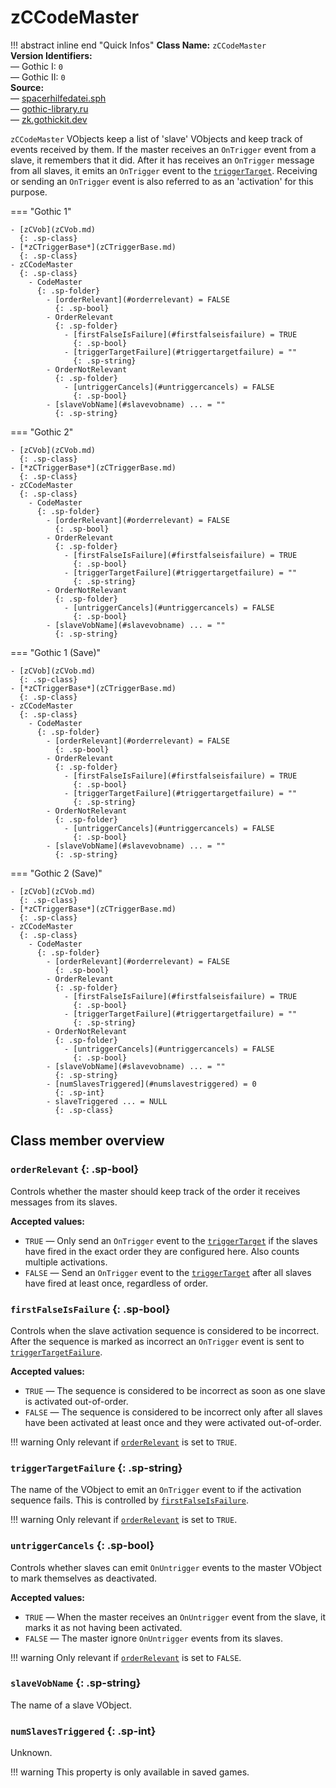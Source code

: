 # zCCodeMaster

!!! abstract inline end "Quick Infos"
    **Class Name:** `zCCodeMaster`<br/>
    **Version Identifiers:**<br />
    — Gothic I: `0`<br/>
    — Gothic II: `0`<br/>
    **Source:**<br/>
    — [spacerhilfedatei.sph](https://wiki.worldofgothic.de/doku.php?id=spacer:hilfedatei)<br/>
    — [gothic-library.ru](http://www.gothic-library.ru/publ/zccodemaster/1-1-0-526)<br/>
    — [zk.gothickit.dev](https://zk.gothickit.dev/engine/objects/zCCodeMaster/)

`zCCodeMaster` VObjects keep a list of 'slave' VObjects and keep track of events received by them. If the master
receives an `OnTrigger` event from a slave, it remembers that it did. After it has receives an `OnTrigger` message
from all slaves, it emits an `OnTrigger` event to the [`triggerTarget`](index.md#triggertarget). Receiving or sending an
`OnTrigger` event is also referred to as an 'activation' for this purpose.

=== "Gothic 1"

    - [zCVob](zCVob.md)
      {: .sp-class}
    - [*zCTriggerBase*](zCTriggerBase.md)
      {: .sp-class}
    - zCCodeMaster
      {: .sp-class}
        - CodeMaster
          {: .sp-folder}
            - [orderRelevant](#orderrelevant) = FALSE
              {: .sp-bool}
            - OrderRelevant
              {: .sp-folder}
                - [firstFalseIsFailure](#firstfalseisfailure) = TRUE
                  {: .sp-bool}
                - [triggerTargetFailure](#triggertargetfailure) = ""
                  {: .sp-string}
            - OrderNotRelevant
              {: .sp-folder}
                - [untriggerCancels](#untriggercancels) = FALSE
                  {: .sp-bool}
            - [slaveVobName](#slavevobname) ... = ""
              {: .sp-string}

=== "Gothic 2"

    - [zCVob](zCVob.md)
      {: .sp-class}
    - [*zCTriggerBase*](zCTriggerBase.md)
      {: .sp-class}
    - zCCodeMaster
      {: .sp-class}
        - CodeMaster
          {: .sp-folder}
            - [orderRelevant](#orderrelevant) = FALSE
              {: .sp-bool}
            - OrderRelevant
              {: .sp-folder}
                - [firstFalseIsFailure](#firstfalseisfailure) = TRUE
                  {: .sp-bool}
                - [triggerTargetFailure](#triggertargetfailure) = ""
                  {: .sp-string}
            - OrderNotRelevant
              {: .sp-folder}
                - [untriggerCancels](#untriggercancels) = FALSE
                  {: .sp-bool}
            - [slaveVobName](#slavevobname) ... = ""
              {: .sp-string}

=== "Gothic 1 (Save)"

    - [zCVob](zCVob.md)
      {: .sp-class}
    - [*zCTriggerBase*](zCTriggerBase.md)
      {: .sp-class}
    - zCCodeMaster
      {: .sp-class}
        - CodeMaster
          {: .sp-folder}
            - [orderRelevant](#orderrelevant) = FALSE
              {: .sp-bool}
            - OrderRelevant
              {: .sp-folder}
                - [firstFalseIsFailure](#firstfalseisfailure) = TRUE
                  {: .sp-bool}
                - [triggerTargetFailure](#triggertargetfailure) = ""
                  {: .sp-string}
            - OrderNotRelevant
              {: .sp-folder}
                - [untriggerCancels](#untriggercancels) = FALSE
                  {: .sp-bool}
            - [slaveVobName](#slavevobname) ... = ""
              {: .sp-string}

=== "Gothic 2 (Save)"

    - [zCVob](zCVob.md)
      {: .sp-class}
    - [*zCTriggerBase*](zCTriggerBase.md)
      {: .sp-class}
    - zCCodeMaster
      {: .sp-class}
        - CodeMaster
          {: .sp-folder}
            - [orderRelevant](#orderrelevant) = FALSE
              {: .sp-bool}
            - OrderRelevant
              {: .sp-folder}
                - [firstFalseIsFailure](#firstfalseisfailure) = TRUE
                  {: .sp-bool}
                - [triggerTargetFailure](#triggertargetfailure) = ""
                  {: .sp-string}
            - OrderNotRelevant
              {: .sp-folder}
                - [untriggerCancels](#untriggercancels) = FALSE
                  {: .sp-bool}
            - [slaveVobName](#slavevobname) ... = ""
              {: .sp-string}
            - [numSlavesTriggered](#numslavestriggered) = 0
              {: .sp-int}
            - slaveTriggered ... = NULL
              {: .sp-class}

## Class member overview

### `orderRelevant` {: .sp-bool}

Controls whether the master should keep track of the order it receives messages from its slaves.

**Accepted values:**
    
* `TRUE` — Only send an `OnTrigger` event to the [`triggerTarget`](index.md#triggertarget) if the slaves have fired in
  the exact order they are configured here. Also counts multiple activations.
* `FALSE` — Send an `OnTrigger` event to the [`triggerTarget`](index.md#triggertarget) after all slaves have fired at least
  once, regardless of order.

### `firstFalseIsFailure` {: .sp-bool}

Controls when the slave activation sequence is considered to be incorrect. After the sequence is marked as
incorrect an `OnTrigger` event is sent to [`triggerTargetFailure`](#triggertargetfailure).

**Accepted values:**
    
* `TRUE` — The sequence is considered to be incorrect as soon as one slave is activated out-of-order.
* `FALSE` — The sequence is considered to be incorrect only after all slaves have been activated at least once and
  they were activated out-of-order.

!!! warning
    Only relevant if [`orderRelevant`](#orderrelevant) is set to `TRUE`.

### `triggerTargetFailure` {: .sp-string}

The name of the VObject to emit an `OnTrigger` event to if the activation sequence fails. This is controlled by
[`firstFalseIsFailure`](#firstfalseisfailure).

!!! warning
    Only relevant if [`orderRelevant`](#orderrelevant) is set to `TRUE`.

### `untriggerCancels` {: .sp-bool}

Controls whether slaves can emit `OnUntrigger` events to the master VObject to mark themselves as deactivated.

**Accepted values:**

* `TRUE` — When the master receives an `OnUntrigger` event from the slave, it marks it as not having been activated.
* `FALSE` — The master ignore `OnUntrigger` events from its slaves.

!!! warning
    Only relevant if [`orderRelevant`](#orderrelevant) is set to `FALSE`.

### `slaveVobName` {: .sp-string}

The name of a slave VObject.

### `numSlavesTriggered` {: .sp-int}

Unknown.

!!! warning
    This property is only available in saved games.
